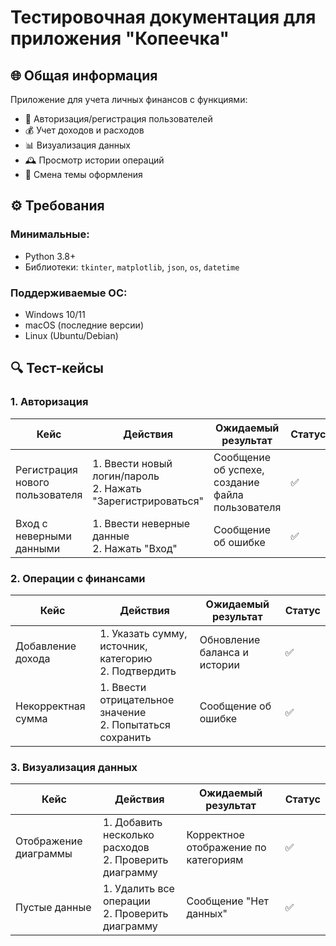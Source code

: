 # Тестировочная документация для приложения "Копеечка"

## 🌐 Общая информация
Приложение для учета личных финансов с функциями:
- 🔐 Авторизация/регистрация пользователей
- 💰 Учет доходов и расходов
- 📊 Визуализация данных
- 🕰 Просмотр истории операций
- 🌙 Смена темы оформления

## ⚙️ Требования
### Минимальные:
- Python 3.8+
- Библиотеки: `tkinter`, `matplotlib`, `json`, `os`, `datetime`

### Поддерживаемые ОС:
- Windows 10/11
- macOS (последние версии)
- Linux (Ubuntu/Debian)

## 🔍 Тест-кейсы

### 1. Авторизация
| Кейс | Действия | Ожидаемый результат | Статус |
|------|----------|---------------------|--------|
| Регистрация нового пользователя | 1. Ввести новый логин/пароль<br>2. Нажать "Зарегистрироваться" | Сообщение об успехе, создание файла пользователя | ✅ |
| Вход с неверными данными | 1. Ввести неверные данные<br>2. Нажать "Вход" | Сообщение об ошибке | ✅ |

### 2. Операции с финансами
| Кейс | Действия | Ожидаемый результат | Статус |
|------|----------|---------------------|--------|
| Добавление дохода | 1. Указать сумму, источник, категорию<br>2. Подтвердить | Обновление баланса и истории | ✅ |
| Некорректная сумма | 1. Ввести отрицательное значение<br>2. Попытаться сохранить | Сообщение об ошибке | ✅ |

### 3. Визуализация данных
| Кейс | Действия | Ожидаемый результат | Статус |
|------|----------|---------------------|--------|
| Отображение диаграммы | 1. Добавить несколько расходов<br>2. Проверить диаграмму | Корректное отображение по категориям | ✅ |
| Пустые данные | 1. Удалить все операции<br>2. Проверить диаграмму | Сообщение "Нет данных" | ✅ |
